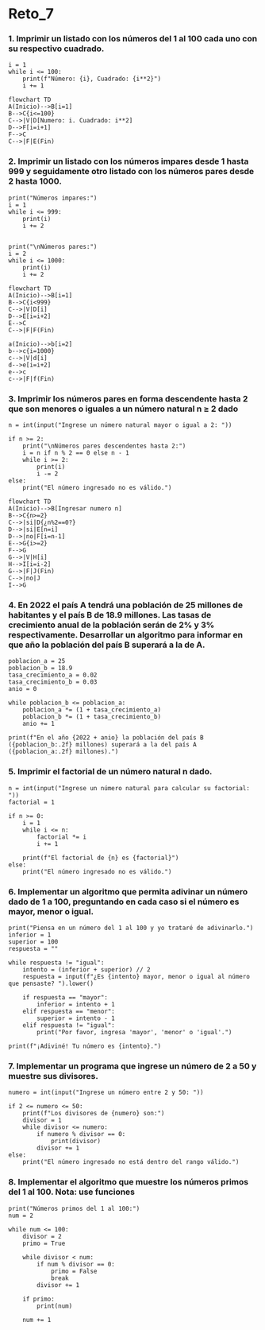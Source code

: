 # Reto_7

### 1. Imprimir un listado con los números del 1 al 100 cada uno con su respectivo cuadrado.

```
i = 1
while i <= 100:
    print(f"Número: {i}, Cuadrado: {i**2}")
    i += 1
```

```mermaid
flowchart TD
A(Inicio)-->B[i=1]
B-->C{i<=100}
C-->|V|D[Numero: i. Cuadrado: i**2]
D-->F[i=i+1]
F-->C
C-->|F|E(Fin)
```

### 2. Imprimir un listado con los números impares desde 1 hasta 999 y seguidamente otro listado con los números pares desde 2 hasta 1000.

```
print("Números impares:")
i = 1
while i <= 999:
    print(i)
    i += 2


print("\nNúmeros pares:")
i = 2
while i <= 1000:
    print(i)
    i += 2
```

```mermaid
flowchart TD
A(Inicio)-->B[i=1]
B-->C{i<999}
C-->|V|D[i]
D-->E[i=i+2]
E-->C
C-->|F|F(Fin)

a(Inicio)-->b[i=2]
b-->c{i=1000}
c-->|V|d[i]
d-->e[i=i+2]
e-->c 
c-->|F|f(Fin)
```

### 3. Imprimir los números pares en forma descendente hasta 2 que son menores o iguales a un número natural n ≥ 2 dado

```
n = int(input("Ingrese un número natural mayor o igual a 2: "))

if n >= 2:
    print("\nNúmeros pares descendentes hasta 2:")
    i = n if n % 2 == 0 else n - 1  
    while i >= 2:
        print(i)
        i -= 2
else:
    print("El número ingresado no es válido.")
```

```mermaid
flowchart TD
A(Inicio)-->B[Ingresar numero n]
B-->C{n>=2}
C-->|si|D{¿n%2==0?}
D-->|si|E[n=i]
D-->|no|F[i=n-1]
E-->G{i>=2}
F-->G
G-->|V|H[i]
H-->I[i=i-2]
G-->|F|J(Fin)
C-->|no|J
I-->G
```

### 4. En 2022 el país A tendrá una población de 25 millones de habitantes y el país B de 18.9 millones. Las tasas de crecimiento anual de la población serán de 2% y 3% respectivamente. Desarrollar un algoritmo para informar en que año la población del país B superará a la de A.

```
poblacion_a = 25
poblacion_b = 18.9
tasa_crecimiento_a = 0.02
tasa_crecimiento_b = 0.03
anio = 0

while poblacion_b <= poblacion_a:
    poblacion_a *= (1 + tasa_crecimiento_a)
    poblacion_b *= (1 + tasa_crecimiento_b)
    anio += 1

print(f"En el año {2022 + anio} la población del país B ({poblacion_b:.2f} millones) superará a la del país A ({poblacion_a:.2f} millones).")
```

### 5. Imprimir el factorial de un número natural n dado.

```
n = int(input("Ingrese un número natural para calcular su factorial: "))
factorial = 1

if n >= 0:
    i = 1
    while i <= n:
        factorial *= i
        i += 1

    print(f"El factorial de {n} es {factorial}")
else:
    print("El número ingresado no es válido.")
```

### 6. Implementar un algoritmo que permita adivinar un número dado de 1 a 100, preguntando en cada caso si el número es mayor, menor o igual.

```
print("Piensa en un número del 1 al 100 y yo trataré de adivinarlo.")
inferior = 1
superior = 100
respuesta = ""

while respuesta != "igual":
    intento = (inferior + superior) // 2
    respuesta = input(f"¿Es {intento} mayor, menor o igual al número que pensaste? ").lower()

    if respuesta == "mayor":
        inferior = intento + 1
    elif respuesta == "menor":
        superior = intento - 1
    elif respuesta != "igual":
        print("Por favor, ingresa 'mayor', 'menor' o 'igual'.")

print(f"¡Adiviné! Tu número es {intento}.")
```

### 7. Implementar un programa que ingrese un número de 2 a 50 y muestre sus divisores.

```
numero = int(input("Ingrese un número entre 2 y 50: "))

if 2 <= numero <= 50:
    print(f"Los divisores de {numero} son:")
    divisor = 1
    while divisor <= numero:
        if numero % divisor == 0:
            print(divisor)
        divisor += 1
else:
    print("El número ingresado no está dentro del rango válido.")
```

### 8. Implementar el algoritmo que muestre los números primos del 1 al 100. Nota: use funciones

```
print("Números primos del 1 al 100:")
num = 2

while num <= 100:
    divisor = 2
    primo = True

    while divisor < num:
        if num % divisor == 0:
            primo = False
            break
        divisor += 1

    if primo:
        print(num)

    num += 1
```
